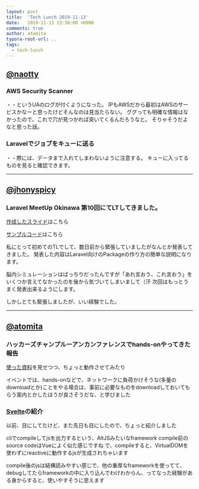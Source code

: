 ```yaml
---
layout: post
title:  'Tech Lunch 2019-11-13'
date:   2019-11-13 13:30:00 +0900
comments: true
author: atomita
typora-root-url: ..
tags:
  - tech-lunch
---
```


## [@naotty](https://github.com/naotty)

### AWS Security Scanner
・・というUAのログが付くようになった。
IPもAWSだから最初はAWSのサービスかなーと思ったけどそんなのは見当たらない。
ググっても明確な情報はなかったので、これで穴が見つかれば突いてくるんだろうなと。
そりゃそうだよなと思った話。


### Laravelでジョブをキューに送る
・・際には、データまで入れてしまわないように注意する。
キューに入ってるものを見ると確認できます。

----

## [@jhonyspicy](https://github.com/jhonyspicy)

### Laravel MeetUp Okinawa 第10回にてLTしてきました。

[作成したスライド](https://speakerdeck.com/jhonyspicy/laravel-xiang-kefalse-package-falsezuo-rifang)はこちら

[サンプルコード](https://github.com/jhonyspicy/laravel-example-package)はこちら

私にとって初めてのTLでして、数日前から緊張していましたがなんとか発表してきました。
発表した内容はLaravel向けのPackageの作り方の簡単な説明になります。

脳内シミュレーションはばっちりだったんですが「あれ言おう、これ言おう」をいくつか言えてなかったのを後から気づいてしまいまして（汗
次回はもっとうまく発表出来るようにします。

しかしとても緊張しましたが、いい経験でした。

----

## [@atomita](https://github.com/atomita)

### ハッカーズチャンプルーアンカンファレンスでhands-onやってきた報告

[使った資料](https://gist.github.com/atomita/76f79bc0106a675e1b570314b1489ed1)を見せつつ、ちょっと動作させてみたり

イベントでは、hands-onなどで、ネットワークに負荷かけそうな(多量のdownloadとか)ことをやる場合は、事前に必要なものをdownloadしておいてもらう案内とかしたほうが良さそうだな、と学びました

### [Svelte](https://svelte.dev/)の紹介

以前、目にしてたけど、また先日も目にしたので、ちょっと紹介しました

cliでcompileしてjsを出力するという、AltJSみたいなframework
compile前のsource codeはVueによく似た感じですね
で、compileすると、VirtualDOMを使わずにreactiveに動作するjsが生成されちゃいます

compile後のjsは結構読みやすい感じで、他の重厚なframeworkを使ってて、debugしてたらframeworkの中に入り込んでわけわからん、ってなった経験がある身からすると、使いやすそうに思えます
